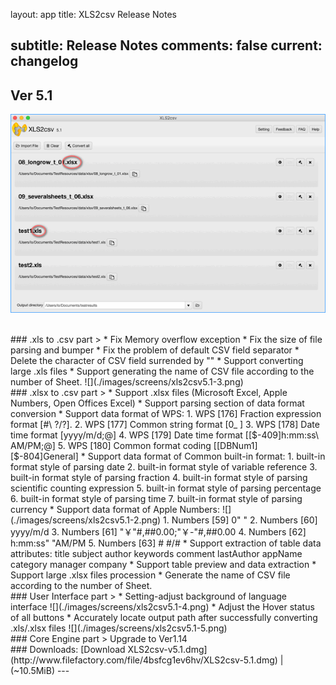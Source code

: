 layout: app
title: XLS2csv Release Notes

subtitle: Release Notes
comments: false
current: changelog
---

## Ver 5.1

<script> GmagonUtils.$verNote('2017-08-23')</script>
![](./images/screens/xls2csv5.1-1.png)

<br>
### .xls to .csv part
> * Fix Memory overflow exception
* Fix the size of file parsing and bumper
* Fix the problem of default CSV field separator
* Delete the character of CSV field surrended by ""
* Support converting large .xls files
* Support generating the name of CSV file according to the number of Sheet.
 ![](./images/screens/xls2csv5.1-3.png)

<br>
### .xlsx to .csv part
> * Support .xlsx files (Microsoft Excel, Apple Numbers, Open Offices Excel)
* Support parsing section of data format conversion
* Support data format of WPS: 
               1. WPS [176] Fraction expression format [#\ ?/?].  
               2. WPS [177] Common string format [0_ ]
               3. WPS [178] Date time format [yyyy/m/d;@]
               4. WPS [179] Date time format [[$-409]h:mm:ss\ AM/PM;@]
               5. WPS [180] Common format coding [[DBNum1][$-804]General]
* Support data format of Common built-in format: 
               1. built-in format style of parsing date
               2. built-in format style of variable reference
               3. built-in format style of parsing fraction
               4. built-in format style of parsing scientific counting expression
               5. built-in format style of parsing percentage
               6. built-in format style of parsing time
               7. built-in format style of parsing currency        
* Support data format of Apple Numbers:
![](./images/screens/xls2csv5.1-2.png)
               1. Numbers [59] 0" "
               2. Numbers [60] yyyy/m/d
               3. Numbers [61] "￥"#,##0.00;"￥-"#,##0.00
               4. Numbers [62]  h:mm:ss" "AM/PM
               5. Numbers [63] # #/#
* Support extraction of table data attributes:  
          title
          subject
          author
          keywords
          comment
          lastAuthor
          appName
          category
          manager
          company
* Support table preview and data extraction
* Support large .xlsx files procession
* Generate the name of CSV file according to the number of Sheet.

<br>
### User Interface part 
> * Setting-adjust background of language interface
![](./images/screens/xls2csv5.1-4.png)
* Adjust the Hover status of all buttons
* Accurately locate output path after successfully converting .xls/.xlsx files
![](./images/screens/xls2csv5.1-5.png)  

<br>
### Core Engine part
> Upgrade to Ver1.14


<br>
### Downloads:
[Download XLS2csv-v5.1.dmg](http://www.filefactory.com/file/4bsfcg1ev6hv/XLS2csv-5.1.dmg)    | (~10.5MiB)
---
